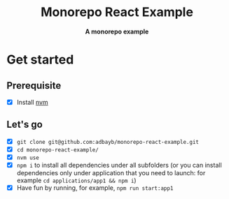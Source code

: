 <div align="center">
    <h1>Monorepo React Example</h1>
    <strong>A monorepo example</strong>
</div>

# Get started

## Prerequisite

*   [x] Install [nvm](https://github.com/creationix/nvm#installation)

## Let's go

*   [x] `git clone git@github.com:adbayb/monorepo-react-example.git`
*   [x] `cd monorepo-react-example/`
*   [x] `nvm use`
*   [x] `npm i` to install all dependencies under all subfolders (or you can install dependencies only under application that you need to launch: for example `cd applications/app1 && npm i`)
*   [x] Have fun by running, for example, `npm run start:app1`
